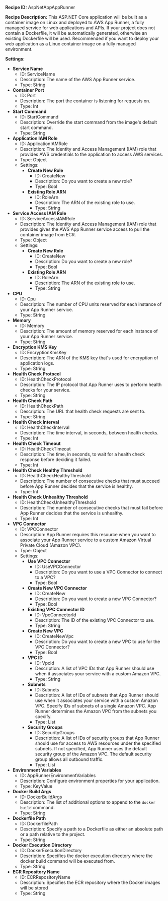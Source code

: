**Recipe ID:** AspNetAppAppRunner

**Recipe Description:** This ASP.NET Core application will be built as a container image on Linux and deployed to AWS App Runner, a fully managed service for web applications and APIs. If your project does not contain a Dockerfile, it will be automatically generated, otherwise an existing Dockerfile will be used. Recommended if you want to deploy your web application as a Linux container image on a fully managed environment.

**Settings:**

* **Service Name**
    * ID: ServiceName
    * Description: The name of the AWS App Runner service.
    * Type: String
* **Container Port**
    * ID: Port
    * Description: The port the container is listening for requests on.
    * Type: Int
* **Start Command**
    * ID: StartCommand
    * Description: Override the start command from the image's default start command.
    * Type: String
* **Application IAM Role**
    * ID: ApplicationIAMRole
    * Description: The Identity and Access Management (IAM) role that provides AWS credentials to the application to access AWS services.
    * Type: Object
    * Settings:
        * **Create New Role**
            * ID: CreateNew
            * Description: Do you want to create a new role?
            * Type: Bool
        * **Existing Role ARN**
            * ID: RoleArn
            * Description: The ARN of the existing role to use.
            * Type: String
* **Service Access IAM Role**
    * ID: ServiceAccessIAMRole
    * Description: The Identity and Access Management (IAM) role that provides gives the AWS App Runner service access to pull the container image from ECR.
    * Type: Object
    * Settings:
        * **Create New Role**
            * ID: CreateNew
            * Description: Do you want to create a new role?
            * Type: Bool
        * **Existing Role ARN**
            * ID: RoleArn
            * Description: The ARN of the existing role to use.
            * Type: String
* **CPU**
    * ID: Cpu
    * Description: The number of CPU units reserved for each instance of your App Runner service.
    * Type: String
* **Memory**
    * ID: Memory
    * Description: The amount of memory reserved for each instance of your App Runner service.
    * Type: String
* **Encryption KMS Key**
    * ID: EncryptionKmsKey
    * Description: The ARN of the KMS key that's used for encryption of application logs.
    * Type: String
* **Health Check Protocol**
    * ID: HealthCheckProtocol
    * Description: The IP protocol that App Runner uses to perform health checks for your service.
    * Type: String
* **Health Check Path**
    * ID: HealthCheckPath
    * Description: The URL that health check requests are sent to.
    * Type: String
* **Health Check Interval**
    * ID: HealthCheckInterval
    * Description: The time interval, in seconds, between health checks.
    * Type: Int
* **Health Check Timeout**
    * ID: HealthCheckTimeout
    * Description: The time, in seconds, to wait for a health check response before deciding it failed.
    * Type: Int
* **Health Check Healthy Threshold**
    * ID: HealthCheckHealthyThreshold
    * Description: The number of consecutive checks that must succeed before App Runner decides that the service is healthy.
    * Type: Int
* **Health Check Unhealthy Threshold**
    * ID: HealthCheckUnhealthyThreshold
    * Description: The number of consecutive checks that must fail before App Runner decides that the service is unhealthy.
    * Type: Int
* **VPC Connector**
    * ID: VPCConnector
    * Description: App Runner requires this resource when you want to associate your App Runner service to a custom Amazon Virtual Private Cloud (Amazon VPC).
    * Type: Object
    * Settings:
        * **Use VPC Connector**
            * ID: UseVPCConnector
            * Description: Do you want to use a VPC Connector to connect to a VPC?
            * Type: Bool
        * **Create New VPC Connector**
            * ID: CreateNew
            * Description: Do you want to create a new VPC Connector?
            * Type: Bool
        * **Existing VPC Connector ID**
            * ID: VpcConnectorId
            * Description: The ID of the existing VPC Connector to use.
            * Type: String
        * **Create New VPC**
            * ID: CreateNewVpc
            * Description: Do you want to create a new VPC to use for the VPC Connector?
            * Type: Bool
        * **VPC ID**
            * ID: VpcId
            * Description: A list of VPC IDs that App Runner should use when it associates your service with a custom Amazon VPC.
            * Type: String
        * **Subnets**
            * ID: Subnets
            * Description: A list of IDs of subnets that App Runner should use when it associates your service with a custom Amazon VPC. Specify IDs of subnets of a single Amazon VPC. App Runner determines the Amazon VPC from the subnets you specify.
            * Type: List
        * **Security Groups**
            * ID: SecurityGroups
            * Description: A list of IDs of security groups that App Runner should use for access to AWS resources under the specified subnets. If not specified, App Runner uses the default security group of the Amazon VPC. The default security group allows all outbound traffic.
            * Type: List
* **Environment Variables**
    * ID: AppRunnerEnvironmentVariables
    * Description: Configure environment properties for your application.
    * Type: KeyValue
* **Docker Build Args**
    * ID: DockerBuildArgs
    * Description: The list of additional options to append to the `docker build` command.
    * Type: String
* **Dockerfile Path**
    * ID: DockerfilePath
    * Description: Specify a path to a Dockerfile as either an absolute path or a path relative to the project.
    * Type: String
* **Docker Execution Directory**
    * ID: DockerExecutionDirectory
    * Description: Specifies the docker execution directory where the docker build command will be executed from.
    * Type: String
* **ECR Repository Name**
    * ID: ECRRepositoryName
    * Description: Specifies the ECR repository where the Docker images will be stored
    * Type: String
